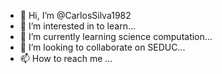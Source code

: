 - 👋 Hi, I’m @CarlosSilva1982
- 👀 I’m interested in to learn...
- 🌱 I’m currently learning science computation...
- 💞️ I’m looking to collaborate on SEDUC...
- 📫 How to reach me ...

<!---
CarlosSilva1982/CarlosSilva1982 is a ✨ special ✨ repository because its `README.md` (this file) appears on your GitHub profile.
You can click the Preview link to take a look at your changes.
--->
